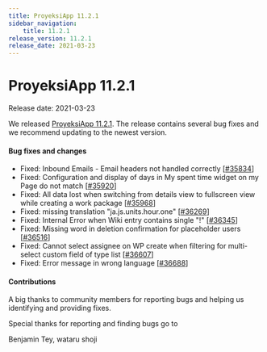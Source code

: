 ```yaml
---
title: ProyeksiApp 11.2.1
sidebar_navigation:
    title: 11.2.1
release_version: 11.2.1
release_date: 2021-03-23
---
```


# ProyeksiApp 11.2.1

Release date: 2021-03-23

We released [ProyeksiApp 11.2.1](https://community.openproject.com/versions/1472).
The release contains several bug fixes and we recommend updating to the newest version.

<!--more-->
#### Bug fixes and changes

- Fixed: Inbound Emails - Email headers not handled correctly \[[#35834](https://community.openproject.com/wp/35834)\]
- Fixed: Configuration and display of days in My spent time widget on my Page do not match \[[#35920](https://community.openproject.com/wp/35920)\]
- Fixed: All data lost when switching from details view to fullscreen view while creating a work package \[[#35968](https://community.openproject.com/wp/35968)\]
- Fixed: missing translation "ja.js.units.hour.one" \[[#36269](https://community.openproject.com/wp/36269)\]
- Fixed: Internal Error when Wiki entry contains single "!" \[[#36345](https://community.openproject.com/wp/36345)\]
- Fixed: Missing word in deletion confirmation for placeholder users \[[#36516](https://community.openproject.com/wp/36516)\]
- Fixed: Cannot select assignee on WP create when filtering for multi-select custom field of type list \[[#36607](https://community.openproject.com/wp/36607)\]
- Fixed: Error message in wrong language \[[#36688](https://community.openproject.com/wp/36688)\]

#### Contributions
A big thanks to community members for reporting bugs and helping us identifying and providing fixes.

Special thanks for reporting and finding bugs go to

Benjamin Tey, wataru shoji
